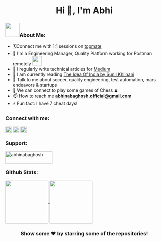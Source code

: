 <h1 align="center">Hi 👋, I'm Abhi</h1>

### <img src="https://github.com/TheDudeThatCode/TheDudeThatCode/blob/master/Assets/Developer.gif" width="45px">About Me:

-   🗓️Connect me with 1:1 sessions on [topmate](https://topmate.io/abhinaba_ghosh)
-   📮 I'm a Engineering Manager, Quality Platform working for Postman remotely
    <img src="https://media.giphy.com/media/WUlplcMpOCEmTGBtBW/giphy.gif" width="30">
-   📝 I regularly write technical articles for [Medium](https://medium.com/@abhinaba-ghosh)
-   📖 I am currently reading [The Idea Of India by Sunil Khilnani](https://www.amazon.in/Idea-India-Sunil-Khilnani/dp/0143032461)
-   💬 Talk to me about soccer, quality engineering, test automation, mars endeavors & startups
-   👯 We can connect to play some games of Chess ♟
-   📫 How to reach me **abhinabaghosh.official@gmail.com**
-   ⚡ Fun fact: I have 7 cheat days!

<h3 align="left">Connect with me:</h3>
<p align="left">
<a href="https://twitter.com/ghostlytester" target="blank"><img align="center" src="https://raw.githubusercontent.com/rahuldkjain/github-profile-readme-generator/master/src/images/icons/Social/twitter.svg" alt="ghostlytester" height="20" /></a>
<a href="https://linkedin.com/in/abhinaba-ghosh" target="blank"><img align="center" src="https://raw.githubusercontent.com/rahuldkjain/github-profile-readme-generator/master/src/images/icons/Social/linked-in-alt.svg" alt="abhinaba-ghosh" height="20" /></a>
<a href="https://medium.com/@abhinaba-ghosh" target="blank"><img align="center" src="https://raw.githubusercontent.com/rahuldkjain/github-profile-readme-generator/master/src/images/icons/Social/medium.svg" alt="@abhinaba-ghosh"  height="20" /></a>
</p>

<p align="left">
<h3 align="left">Support:</h3>
<a href="https://www.buymeacoffee.com/abhinabaghosh"> <img align="left" src="https://cdn.buymeacoffee.com/buttons/v2/default-yellow.png" height="40" width="150" alt="abhinabaghosh" /></a>
</p>
</br></br>

<p align="left">
<h3 align="left">Github Stats:</h3>
<a href="https://github.com/abhinaba-ghosh">
  <img height="137px" align="center" src="https://github-readme-stats.vercel.app/api?username=abhinaba-ghosh&show_icons=true&title_color=ffc857&icon_color=8ac926&text_color=daf7dc&bg_color=151515&hide=["stars"]" />
</a>
<a href="https://github.com/abhinaba-ghosh">
  <img height="137px" align="center" src="https://github-readme-stats.vercel.app/api/top-langs/?username=abhinaba-ghosh&layout=compact&text_color=daf7dc&bg_color=151515" />
</a>
</p>

<div align="center">

### Show some ❤️ by starring some of the repositories!

</div>
